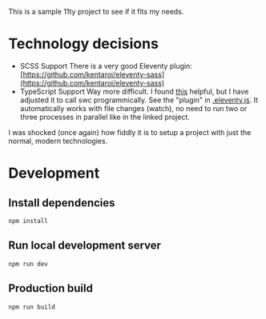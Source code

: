 This is a sample 11ty project to see if it fits my needs.

# Technology decisions

- SCSS Support
  There is a very good Eleventy plugin: [https://github.com/kentaroi/eleventy-sass](https://github.com/kentaroi/eleventy-sass)
- TypeScript Support
  Way more difficult. I found [this](https://github.com/cbergen/11ty-nostrils) helpful, but I have adjusted it to call swc programmically.
  See the "plugin" in [.eleventy.js](.eleventy.js).
  It automatically works with file changes (watch), no need to run two or three processes in parallel like in the linked project.

I was shocked (once again) how fiddly it is to setup a project with just the normal, modern technologies.

# Development

## Install dependencies

```
npm install
```

## Run local development server

```
npm run dev
```

## Production build

```
npm run build
```
